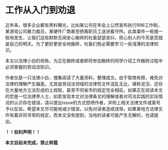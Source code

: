 # 工作从入门到劝退

近年来，很多企业都有黑料曝光，比如某公司在年会上公然宣布执行996工作制，某游戏公司暴力裁员，某硬件厂商甚至把离职员工送进看守所。此类事件一桩接一桩地发生，让我们这些默默无闻安心搬砖的社畜瑟瑟发抖，担心别人的今天是否就是自己的明天。为了更好更安全地搬砖，社畜们势必需要学习一些浅薄的法律知识。

本文以法律小白的视角，为正在搬砖或者即将参加搬砖的同学介绍工作搬砖过程中必须掌握的劳动法知识。

作者仅是一只法律小白，搜集阅读了大量资料，整理成文。由于智商有限，难免对法律的理解产生偏差。尤其是劳动法领域的法律性文件混乱无比，堪称泥沼，还存在大量地方立法形成的土规矩，甚至不同省市的规定完全相反。如果正在阅读本文的您是一位法律界人士，如若发现本文对法律条文的理解或者对司法实践的实际情况的认识存在错误，请以提出issue的方式怒喷作者，并附上相关法律文件或案号予以反驳。希望本文尽可能地减少错误，以免对读者造成误导。如果某地方法律文件有着非同寻常的规定，而本文没有提到，当地的读者可能产生无解的，也请提出。

**！！权利声明！！**

**本文目前未完成，禁止转载**
